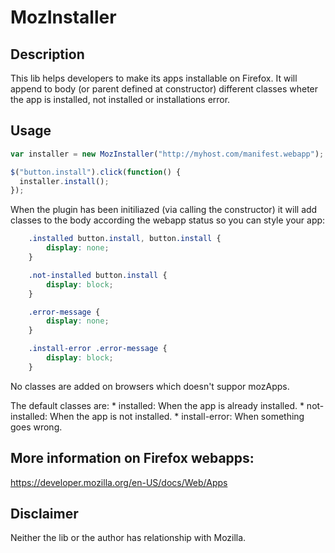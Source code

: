 MozInstaller
============

Description
-----------
This lib helps developers to make its apps installable on Firefox.
It will append to body (or parent defined at constructor) different classes
wheter the app is installed, not installed or installations error.

Usage
-----

```javascript
var installer = new MozInstaller("http://myhost.com/manifest.webapp");

$("button.install").click(function() {
  installer.install();
});
```

When the plugin has been initiliazed (via calling the constructor) it will add classes to the     body according the webapp status so you can style your app:

```css
    .installed button.install, button.install {
        display: none;
    }

    .not-installed button.install {
        display: block;
    }

    .error-message {
        display: none;
    }

    .install-error .error-message {
        display: block;
    }
```

No classes are added on browsers which doesn't suppor mozApps.
    
The default classes are:
    * installed: When the app is already installed.
    * not-installed: When the app is not installed.
    * install-error: When something goes wrong.



More information on Firefox webapps:
------------------------------------

https://developer.mozilla.org/en-US/docs/Web/Apps

Disclaimer
----------

Neither the lib or the author has relationship with Mozilla.
